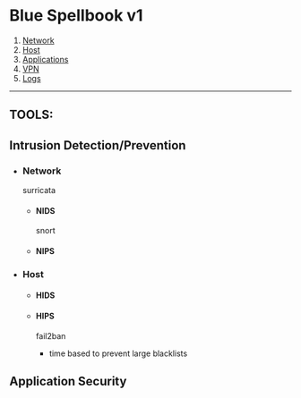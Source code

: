 # **Blue Spellbook v1** #

1. [Network](../../Spellbook/II.%20Blue/Network/_Network.md)
2. [Host](../../Spellbook/II.%20Blue/Host/_Host.md)
3. [Applications](../../Spellbook/II.%20Blue/Applications/_Applications.md)
4. [VPN](../../Spellbook/II.%20Blue/VPN/_VPN.md)
5. [Logs](../../Spellbook/II.%20Blue/Logs/Logs.md)

---
## **TOOLS:**


## **Intrusion Detection/Prevention** ##

- ### **Network** ###
  
  surricata

  - #### **NIDS** ####
	snort
  - #### **NIPS** ####
 
- ### **Host** ###
 
  - #### **HIDS** ####
  
  - #### **HIPS** ####
    
    fail2ban
    - time based to prevent large blacklists

## **Application Security** ##